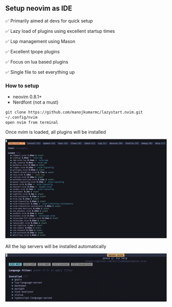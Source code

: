 
## Setup neovim as IDE 

:white_check_mark: Primarily aimed at devs for quick setup

:white_check_mark: Lazy load of plugins using excellent startup times

:white_check_mark: Lsp management using Mason

:white_check_mark: Excellent tpope plugins

:white_check_mark: Focus on lua based plugins

:white_check_mark: Single file to set everything up

### How to setup

* neovim 0.8.1+
* Nerdfont (not a must)

```
git clone https://github.com/manojkumarmc/lazystart.nvim.git ~/.config/nvim
open nvim from terminal
```

Once nvim is loaded, all plugins will be installed 

![](./landing.png)

All the lsp servers will be installed automatically

![](./lsp.png)

